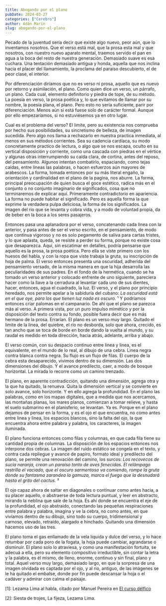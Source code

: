 ```yaml
---
title: Abogando por el plano
pubDate: 2024-03-27
categories: ["Cerebro"]
author: Adán Marín
slug: abogando-por-el-plano
---
```


Pecado de la juventud sería decir que existe algo nuevo, peor aún, que lo inventamos nosotros. Que el verso está mal, que la prosa esta mal y que nosotros, con nuestro nuevo aparato mental, traemos servido el pan en agua a la boca del resto de nuestra generación. Demasiado suave es esa cuchara. Una tentación demasiado antigua y honda, aquella que nos inclina hacia el placer del llamamiento, la proclama del paraíso descubierto, el de peor clase, el interior.

Por diferenciación diríamos que no es verso ni prosa, aquello que es nuevo por retorno y asimilación, el plano. Como quien dice un verso, un párrafo, un plano. Cada cual, elemento definitorio y piedra de tope, de su método. La poesía en verso, la prosa poética y, lo que evitamos de llamar por su nombre, la poesía plana, el plano. Pero esto no sería suficiente, parir por diferenciación. Menos aún si está fuese solo de carácter formal. Aunque por ello empezaríamos, si no estuviésemos ya en otro lugar.

Cual es el problema del verso? El limite, pero su existencia nos comprueba por hecho sus posibilidades, su sincretismo de belleza, de imagen sucedida. Pero algo nos llama a rechazarlo en nuestra practica inmediata, al menos en sus métodos corrientes. Sea su cadencia cardíaca, su modo concretamente practico de lectura, o algo que se nos escapa, oculto en su vertical disposición y corriente, como una cascada con piedras en el vértice y algunas otras interrumpiendo su caída clara, de cortina, antes del reposo, del pensamiento. Algunos intentan combatirlo, espaciando, como tejas caídas, entre lineas las palabras, o hacen esfuerzos aún mayores de arabescos. La forma, tomada entonces por su más literal engaño, la orientación y cardinalidad en el plano de la pagina, nos aburre. La forma, principal preocupación de quien busca el goce estético, radica más en el conjunto o no conjunto imaginario de significados, cosa que no terminaremos de explicar aquí. Primeramente contradictorio en apariencia. La forma no puede habitar el significado. Pero es aquella forma la que exprime la verdadera pulpa deliciosa, la forma de los significados. La imagen del rio que se levanta y cobra vida, y a modo de voluntad propia, da de beber en la boca a los seres pasajeros.

Entonces pasa una aplanadora por el verso, concatenando cada linea con la anterior, y pasa antes de ser el verso escrito, en el pensamiento, de modo que continua vigoroso y no es solo pegamento de saliva para cartas tristes, y lo que aplasta, queda, se resiste a perder su forma, porque no existe cosa que desaparezca. Aquí, sin escatimar en detalles, podría pensarse que aquello es la prosa, la prosa poética. Pero ella se viste primero con los huesos del habla, y con la ropa que viste trabaja la gruta, su inscripción de hoja de palma. El verso entonces presenta una oscuridad, adherida del pensamiento versado, de la misma manera en que la hija desarrolla las peculiaridades de sus padres. En el fondo de la hermética, cuando se ha tomado un verso anterior y colocado enfrente de uno siguiente, pareciera hacer como la llave a la cerradura al levantar cada uno de sus dientes, hacer, entonces, agua el cuadrado, la luz. El verso, y el plano por principio heredado, nos permite apelar a la sabiduría del cubano: _La oscuridad está en el que oye, para los que tienen luz nada es oscuro._ ¹ Y podríamos entonces criar palomas en el campanario. De ahí que el plano se parezca más al verso. A primera vista, por un puro impulso mimético y por la disposición del texto contra su fondo, posible fuera decir que es más hermano de la prosa. Errarían. El plano es un verso muy largo. Quitado el limite de la linea, del quiebre, el río no desborda, solo que ahora, crecido, es tan ancho que se toca de borde en borde dando la vuelta al mundo, y su raudal es medido en toda dirección, hacia atrás, adelante, arriba y abajo.

El verso común, con su despacio continuo entre linea y linea, es el equivalente, en el mundo de lo real, al dibujo de una cebra. Linea negra contra blanca contra negra. Su flujo es un flujo de filas. El cuerpo de la cebra esta desaparecido, vivimos dentro de su dimensión. Las dos dimensiones del dibujo. Y el avance predilecto, caer, a modo de bosque horizontal. La mirada lo recorre como un camino trenzado.

El plano, en aparente contradicción, quitando una dimensión, agrega otra y la que ha quitado, la renueva. Quita la dimensión vertical y se convierte en solo avance, solo horizonte. Y en ello agrega la profundidad. En el plano las palabras, como en los mapas digitales, que a medida que nos acercamos, las montañas planas, los mares planos, comienzan a tomar relieve, y hasta el suelo submarino en el planisferio, se levantan. Ya es. Porque en el plano dejamos de pensar en la forma, y es el ojo el que encuentra, no como antes entre linea y linea, los espacios blancos, sino la falta del ojo, la que encuentra ahora entre palabra y palabra, los caracteres, la imagen iluminada.

El plano funciona entonces como filas y columnas, en que cada fila tiene su cantidad propia de columnas. La disposición de los espacios entonces nos interpone dos cebras. La imagen del ruido estático se congela en el texto, y contra cada repliegue y avance de papiro, formato ideal y predilecto del plano, se permite una renovación del camino, los surcos:
_Los recovecos de sucia naranja, crean un paraíso tonto de aves fenecidas. El relámpago rastrilla el vaciado, que el oscuro sarmentoso va comiendo, rompe la gruta donde su fantasma zarandea la gamuza, marca el fuego que la desnudará hasta el grito del cactus._ ²

El ojo capaz ahora de saltar en diagonales o continuar como antes hacia, a su placer aquello, o abstraerse de toda lectura puntual, y leer en abstracto, mirando la neblina que sale de la hoja. Es ahí donde se encuentra el eje de la profundidad, el ojo abstraído, conectando las pequeñas respiraciones entre palabra y palabra, imagina y ve la cebra, no como antes, en que vivíamos dentro de su dibujo, sino todo su cuerpo, tridimensional y carnoso, elevado, retraído, alargado e hinchado. Quitando una dimensión hacemos uso de las tres.

El plano toma el gas enllamado de la vela liquida y dulce del verso, y lo hace retumbar por cada poro de la fogata, la hoja puede cambiar, agrandarse o disminuir. El plano solo lo atraviesa, y como una manifestación fortuita, se adecuá a ella, pero su elemento compositivo irreductible, sin contar la letra y la palabra, es él mismo, de lleno, enorme, continuo y sin final, plano y total. Aquel verso muy largo, demasiado largo, en que la sorpresa de una imagen olvidada es captada por el ojo, y al rio, antiguo, de las imágenes se le ha quitado el embalse, donde por fin puede descansar la hoja o el cadáver y admirar con calma el paisaje.

[1]: Lezama Lima al habla, citado por Manuel Pereira en [El curso délfico](https://literalmagazine.com/el-curso-delfico/)

[2]: Siesta de trojes, La fijeza, Lezama Lima.
